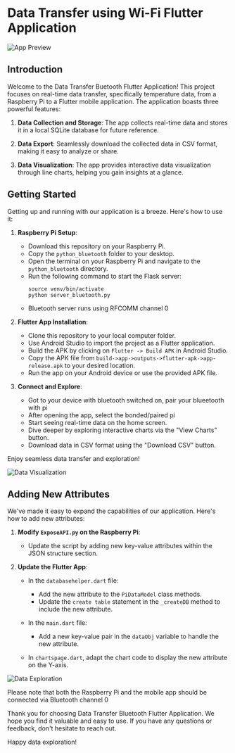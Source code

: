 # Data Transfer using Wi-Fi Flutter Application

![App Preview](app_preview.png)

## Introduction

Welcome to the Data Transfer Buetooth Flutter Application! This project focuses on real-time data transfer, specifically temperature data, from a Raspberry Pi to a Flutter mobile application. The application boasts three powerful features:

1. **Data Collection and Storage**: The app collects real-time data and stores it in a local SQLite database for future reference.

2. **Data Export**: Seamlessly download the collected data in CSV format, making it easy to analyze or share.

3. **Data Visualization**: The app provides interactive data visualization through line charts, helping you gain insights at a glance.

## Getting Started

Getting up and running with our application is a breeze. Here's how to use it:

1. **Raspberry Pi Setup**:
   - Download this repository on your Raspberry Pi.
   - Copy the `python_bluetooth` folder to your desktop.
   - Open the terminal on your Raspberry Pi and navigate to the `python_bluetooth` directory.
   - Run the following command to start the Flask server:
     ```
     source venv/bin/activate
     python server_bluetooth.py
     ```
   - Bluetooth server runs using RFCOMM channel 0

2. **Flutter App Installation**:
   - Clone this repository to your local computer folder.
   - Use Android Studio to import the project as a Flutter application.
   - Build the APK by clicking on `Flutter -> Build APK` in Android Studio.
   - Copy the APK file from `build->app->outputs->flutter-apk->app-release.apk` to your desired location.
   - Run the app on your Android device or use the provided APK file.
   
3. **Connect and Explore**:
   - Got to your device with bluetooth switched on, pair your blueetooth with pi
   - After opening the app, select the bonded/paired pi
   - Start seeing real-time data on the home screen.
   - Dive deeper by exploring interactive charts via the "View Charts" button.
   - Download data in CSV format using the "Download CSV" button.

Enjoy seamless data transfer and exploration!

![Data Visualization](chart_preview.png)

## Adding New Attributes

We've made it easy to expand the capabilities of our application. Here's how to add new attributes:

1. **Modify `ExposeAPI.py` on the Raspberry Pi**:
   - Update the script by adding new key-value attributes within the JSON structure section.

2. **Update the Flutter App**:
   - In the `databasehelper.dart` file:
     - Add the new attribute to the `PiDataModel` class methods.
     - Update the `create table` statement in the `_createDB` method to include the new attribute.

   - In the `main.dart` file:
     - Add a new key-value pair in the `dataObj` variable to handle the new attribute.

   - In `chartspage.dart`, adapt the chart code to display the new attribute on the Y-axis.

![Data Exploration](data_explore.png)

Please note that both the Raspberry Pi and the mobile app should be connected via Bluetooth channel 0

Thank you for choosing  Data Transfer Bluetooth Flutter Application. We hope you find it valuable and easy to use. If you have any questions or feedback, don't hesitate to reach out.

Happy data exploration!

